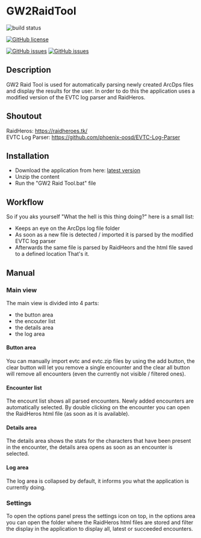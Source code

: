 # GW2RaidTool
![build status](https://daniel-fischer.visualstudio.com/_apis/public/build/definitions/745bf3ce-6aa9-400c-a2f7-0e34d260a006/3/badge)

[![GitHub license](https://img.shields.io/badge/license-MIT-blue.svg)](https://raw.githubusercontent.com/M4xZ3r0/GW2RaidTool/master/LICENSE)

[![GitHub issues](https://img.shields.io/github/issues/M4xZ3r0/GW2RaidTool.svg)](https://github.com/M4xZ3r0/GW2RaidTool/issues)
[![GitHub issues](https://img.shields.io/github/issues-closed/M4xZ3r0/GW2RaidTool.svg)](https://github.com/M4xZ3r0/GW2RaidTool/issues?utf8=%E2%9C%93&q=is%3Aissue%20is%3Aclosed)

## Description
GW2 Raid Tool is used for automatically parsing newly created ArcDps files and display the results for the user.
In order to do this the application uses a modified version of the EVTC log parser and RaidHeros.

## Shoutout
RaidHeros: https://raidheroes.tk/  
EVTC Log Parser: https://github.com/phoenix-oosd/EVTC-Log-Parser

## Installation
- Download the application from here: [latest version](https://github.com/M4xZ3r0/GW2RaidTool/raw/master/Versions/1.0.2/GW2RaidTool_1.0.2.zip)
- Unzip the content
- Run the "GW2 Raid Tool.bat" file

## Workflow
So if you aks yourself "What the hell is this thing doing?" here is a small list:
- Keeps an eye on the ArcDps log file folder
- As soon as a new file is detected / imported it is parsed by the modified EVTC log parser
- Afterwards the same file is parsed by RaidHeors and the html file saved to a defined location
That's it.

## Manual
### Main view
The main view is divided into 4 parts:
- the button area
- the encouter list
- the details area
- the log area

#### Button area
You can manually import evtc and evtc.zip files by using the add button, the clear button will let you remove a single encounter and the clear all button will remove all encounters (even the currently not visible / filtered ones).

#### Encounter list
The encount list shows all parsed encounters. Newly added encounters are automatically selected.
By double clicking on the encounter you can open the RaidHeros html file (as soon as it is available).

#### Details area
The details area shows the stats for the characters that have been present in the encounter, the details area opens as soon as an encounter is selected.

#### Log area
The log area is collapsed by default, it informs you what the application is currently doing.

### Settings
To open the options panel press the settings icon on top, in the options area you can open the folder where the RaidHeros html files are stored and filter the display in the application to display all, latest or succeeded encounters.


